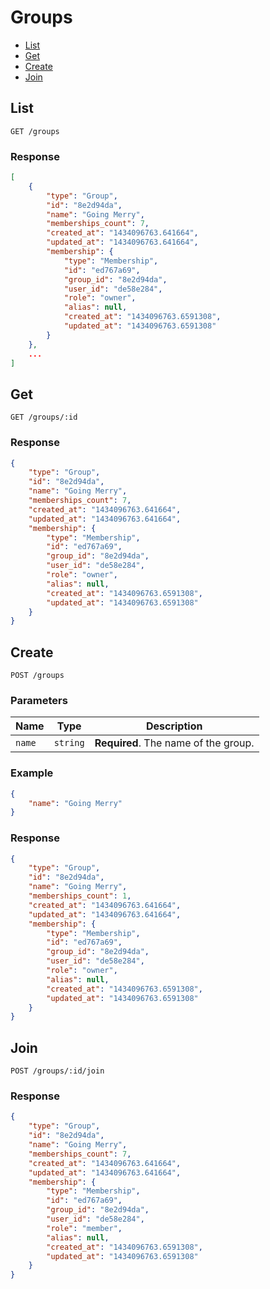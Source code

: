 # Groups

* [List](#list)
* [Get](#get)
* [Create](#create)
* [Join](#join)


## List

```
GET /groups
```

### Response

```json
[
    {
        "type": "Group",
        "id": "8e2d94da",
        "name": "Going Merry",
        "memberships_count": 7,
        "created_at": "1434096763.641664",
        "updated_at": "1434096763.641664",
        "membership": {
            "type": "Membership",
            "id": "ed767a69",
            "group_id": "8e2d94da",
            "user_id": "de58e284",
            "role": "owner",
            "alias": null,
            "created_at": "1434096763.6591308",
            "updated_at": "1434096763.6591308"
        }
    },
    ...
]
```


## Get

```
GET /groups/:id
```

### Response

```json
{
    "type": "Group",
    "id": "8e2d94da",
    "name": "Going Merry",
    "memberships_count": 7,
    "created_at": "1434096763.641664",
    "updated_at": "1434096763.641664",
    "membership": {
        "type": "Membership",
        "id": "ed767a69",
        "group_id": "8e2d94da",
        "user_id": "de58e284",
        "role": "owner",
        "alias": null,
        "created_at": "1434096763.6591308",
        "updated_at": "1434096763.6591308"
    }
}
```


## Create

```
POST /groups
```

### Parameters

| Name   | Type     | Description                          |
| ------ | -------- | ------------------------------------ |
| `name` | `string` | **Required**. The name of the group. |

### Example

```json
{
    "name": "Going Merry"
}
```

### Response

```json
{
    "type": "Group",
    "id": "8e2d94da",
    "name": "Going Merry",
    "memberships_count": 1,
    "created_at": "1434096763.641664",
    "updated_at": "1434096763.641664",
    "membership": {
        "type": "Membership",
        "id": "ed767a69",
        "group_id": "8e2d94da",
        "user_id": "de58e284",
        "role": "owner",
        "alias": null,
        "created_at": "1434096763.6591308",
        "updated_at": "1434096763.6591308"
    }
}
```


## Join

```
POST /groups/:id/join
```

### Response

```json
{
    "type": "Group",
    "id": "8e2d94da",
    "name": "Going Merry",
    "memberships_count": 7,
    "created_at": "1434096763.641664",
    "updated_at": "1434096763.641664",
    "membership": {
        "type": "Membership",
        "id": "ed767a69",
        "group_id": "8e2d94da",
        "user_id": "de58e284",
        "role": "member",
        "alias": null,
        "created_at": "1434096763.6591308",
        "updated_at": "1434096763.6591308"
    }
}
```
